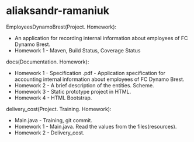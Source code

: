 # aliaksandr-ramaniuk

EmployeesDynamoBrest(Project. Homework):
- An application for recording internal information about employees of FC Dynamo Brest.
- Homework 1 - Maven, Build Status, Coverage Status

docs(Documentation. Homework):
- Homework 1 - Specification .pdf - Application specification for accounting internal information about employees of FC Dynamo Brest.
- Homework 2 - A brief description of the entities. Scheme.
- Homework 3 - Static prototype project in HTML.
- Homework 4 - HTML Bootstrap.

delivery_cost(Project. Training. Homework):
- Main.java - Training, git commit.
- Homework 1 - Main.java. Read the values from the files(resources).
- Homework 2 - Delivery_cost.



